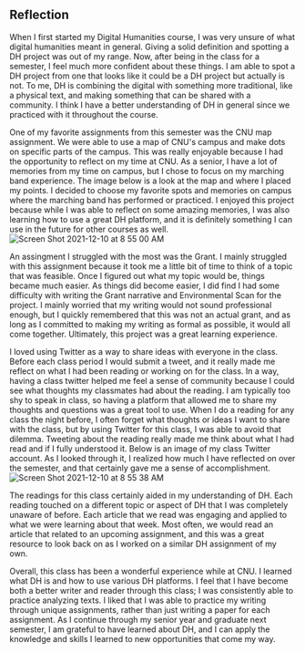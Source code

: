 ## Reflection 
When I first started my Digital Humanities course, I was very unsure of what digital humanities meant in general. Giving a solid definition and spotting a DH project was out of my range. Now, after being in the class for a semester, I feel much more confident about these things. I am able to spot a DH project from one that looks like it could be a DH project but actually is not. To me, DH is combining the digital with something more traditional, like a physical text, and making something that can be shared with a community. I think I have a better understanding of DH in general since we practiced with it throughout the course. 

One of my favorite assignments from this semester was the CNU map assignment. We were able to use a map of CNU's campus and make dots on specific parts of the campus. This was really enjoyable because I had the opportunity to reflect on my time at CNU. As a senior, I have a lot of memories from my time on campus, but I chose to focus on my marching band experience. The image below is a look at the map and where I placed my points. I decided to choose my favorite spots and memories on campus where the marching band has performed or practiced. I enjoyed this project because while I was able to reflect on some amazing memories, I was also learning how to use a great DH platform, and it is definitely something I can use in the future for other courses as well.
![Screen Shot 2021-12-10 at 8 55 00 AM](https://user-images.githubusercontent.com/89642987/145585027-3f678c3e-1267-4862-bcb2-28580aec7773.png)


An assingment I struggled with the most was the Grant. I mainly struggled with this assignment because it took me a little bit of time to think of a topic that was feasible. Once I figured out what my topic would be, things became much easier. As things did become easier, I did find I had some difficulty with writing the Grant narrative and Environmental Scan for the project. I mainly worried that my writing would not sound professional enough, but I quickly remembered that this was not an actual grant, and as long as I committed to making my writing as formal as possible, it would all come together. Ultimately, this project was a great learning experience. 

I loved using Twitter as a way to share ideas with everyone in the class. Before each class period I would submit a tweet, and it really made me reflect on what I had been reading or working on for the class. In a way, having a class twitter helped me feel a sense of community because I could see what thoughts my classmates had about the reading. I am typically too shy to speak in class, so having a platform that allowed me to share my thoughts and questions was a great tool to use. When I do a reading for any class the night before, I often forget what thoughts or ideas I want to share with the class, but by using Twitter for this class, I was able to avoid that dilemma. Tweeting about the reading really made me think about what I had read and if I fully understood it. Below is an image of my class Twitter account. As I looked through it, I realized how much I have reflected on over the semester, and that certainly gave me a sense of accomplishment.
![Screen Shot 2021-12-10 at 8 55 38 AM](https://user-images.githubusercontent.com/89642987/145585047-295aa00b-1d24-4981-bb7e-b7ebd84918df.png)


The readings for this class certainly aided in my understanding of DH. Each reading touched on a different topic or aspect of DH that I was completely unaware of before. Each article that we read was engaging and applied to what we were learning about that week. Most often, we would read an article that related to an upcoming assignment, and this was a great resource to look back on as I worked on a similar DH assignment of my own. 

Overall, this class has been a wonderful experience while at CNU. I learned what DH is and how to use various DH platforms. I feel that I have become both a better writer and reader through this class; I was consistently able to practice analyzing texts. I liked that I was able to practice my writing through unique assignments, rather than just writing a paper for each assignment. As I continue through my senior year and graduate next semester, I am grateful to have learned about DH, and I can apply the knowledge and skills I learned to new opportunities that come my way. 
